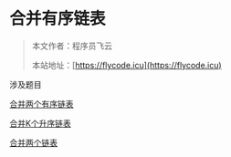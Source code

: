 # 合并有序链表
> 本文作者：程序员飞云
>
> 本站地址：[https://flycode.icu](https://flycode.icu)

涉及题目

[合并两个有序链表](https://leetcode.cn/problems/merge-two-sorted-lists)

[合并K个升序链表](https://leetcode.cn/problems/merge-k-sorted-lists)

[合并两个链表](https://leetcode.cn/problems/merge-in-between-linked-lists)

